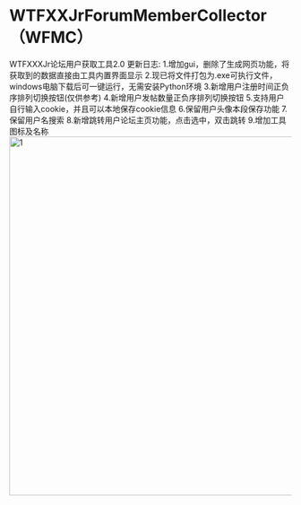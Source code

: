 # WTFXXJrForumMemberCollector（WFMC）
WTFXXXJr论坛用户获取工具2.0
更新日志:
1.增加gui，删除了生成网页功能，将获取到的数据直接由工具内置界面显示
2.现已将文件打包为.exe可执行文件，windows电脑下载后可一键运行，无需安装Python环境
3.新增用户注册时间正负序排列切换按钮(仅供参考)
4.新增用户发帖数量正负序排列切换按钮
5.支持用户自行输入cookie，并且可以本地保存cookie信息
6.保留用户头像本段保存功能
7.保留用户名搜索
8.新增跳转用户论坛主页功能，点击选中，双击跳转
9.增加工具图标及名称
<img width="640" height="640" alt="1" src="https://github.com/user-attachments/assets/f286077b-095e-4b0b-a8ad-6e3013485e38" />
